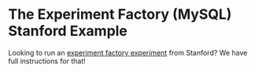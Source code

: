 # The Experiment Factory (MySQL) Stanford Example

Looking to run an [experiment factory experiment](https://expfactory.github.io/experiments.html) from Stanford? We have full instructions for that!
